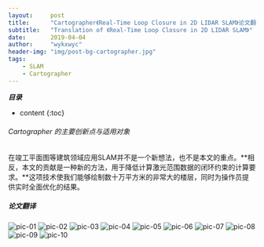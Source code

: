 ```yaml
---
layout:     post
title:      "Cartographer《Real-Time Loop Closure in 2D LIDAR SLAM》论文翻译"
subtitle:   "Translation of 《Real-Time Loop Closure in 2D LIDAR SLAM》"
date:       2019-04-04
author:     "wykxwyc"
header-img: "img/post-bg-cartographer.jpg"
tags:
    - SLAM
    - Cartographer
---
```



___目录___

* content
{:toc}


###### Cartographer 的主要创新点与适用对象

在竣工平面图等建筑领域应用SLAM并不是一个新想法，也不是本文的重点。**相反，本文的贡献是一种新的方法，用于降低计算激光范围数据的闭环约束的计算要求。**这项技术使我们能够绘制数十万平方米的非常大的楼层，同时为操作员提供实时全面优化的结果。

##### 论文翻译

![pic-01](/img/in-post/post-Cartographer-Thesis-Translation/cartographer-translation-01.png)
![pic-02](/img/in-post/post-Cartographer-Thesis-Translation/cartographer-translation-02.png)
![pic-03](/img/in-post/post-Cartographer-Thesis-Translation/cartographer-translation-03.png)
![pic-04](/img/in-post/post-Cartographer-Thesis-Translation/cartographer-translation-04.png)
![pic-05](/img/in-post/post-Cartographer-Thesis-Translation/cartographer-translation-05.png)
![pic-06](/img/in-post/post-Cartographer-Thesis-Translation/cartographer-translation-06.png)
![pic-07](/img/in-post/post-Cartographer-Thesis-Translation/cartographer-translation-07.png)
![pic-08](/img/in-post/post-Cartographer-Thesis-Translation/cartographer-translation-08.png)
![pic-09](/img/in-post/post-Cartographer-Thesis-Translation/cartographer-translation-09.png)
![pic-10](/img/in-post/post-Cartographer-Thesis-Translation/cartographer-translation-10.png)


